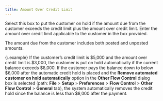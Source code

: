```yaml
---
title: Amount Over Credit Limit
---
```



Select this box to put the customer on hold if the amount due from the  customer exceeds the credit limit plus the amount over credit limit. Enter  the amount over credit limit applicable to the customer in the box provided.


The amount due from the customer includes both posted and unposted amounts.


{:.example}
If the customer’s credit limit is $5,000 and  the amount over credit limit is $3,000, the customer is put on hold automatically  if the current balance exceeds $8,000. If the customer pays the balance  down to below $6,000 after the automatic credit hold is placed and the  **Remove automated customer on hold automatically**  option in the **Other Flow Control**  dialog box is selected (path: **File**  > **Setup** > **Preferences**  > **Flow Control** > **Other 
 Flow Control** > **General**  tab), the system automatically removes the credit hold since the balance  is less than $8,000 after the payment.
